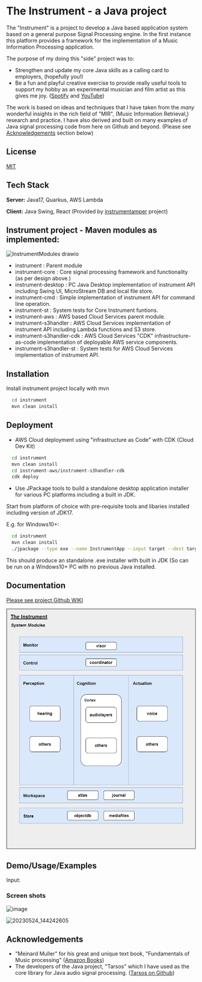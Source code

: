 
# The Instrument - a Java project

The "Instrument" is a project to develop a Java based application system based on a general purpose Signal Processing engine. In the first instance this platform provides a framework for the implementation of a Music Information Processing application. 

The purpose of my doing this "side" project was to:
* Strengthen and update my core Java skills as a calling card to employers, (hopefully you!)
* Be a fun and playful creative exercise to provide really useful tools to support my hobby as an experimental musician and film artist as this gives me joy.
([Spotify](https://open.spotify.com/artist/0q6YXdTHAKSurxHEoAxbDm?si=alkeorFsRVSHRuE1dqLCqw) and [YouTube](https://www.youtube.com/channel/UCC1zuBMO0TDeicMlU1xzCZA))

The work is based on ideas and techniques that I have taken from the _many_ wonderful insights in the rich field of "MIR", (Music Information Retrieval,) research and practice. I have also derived and built on many examples of Java signal processing code from here on Github and beyond. (Please see [Acknowledgements](#acknowledgements) section below)



## License

[MIT](https://choosealicense.com/licenses/mit/)



## Tech Stack

**Server:** Java17, Quarkus, AWS Lambda

**Client:** Java Swing, React (Provided by [instrumentamper](https://github.com/jimomulloy/instrumentamper) project)



## Instrument project - Maven modules as implemented:

![InstrumentModules drawio](https://github.com/jimomulloy/instrument/assets/2285093/3d9f97e6-cdbb-43bd-bb34-b0564e4d568d)

* instrument : Parent module
* instrument-core : Core signal processing framework and functionality (as per design above.)
* instrument-desktop : PC Java Desktop implementation of instrument API including Swing UI, MicroStream DB and local file store.
* instrument-cmd : Simple implementation of instrument API for command line operation.
* instrument-st : System tests for Core Instrument funtions.
* instrument-aws : AWS based Cloud Services parent module.
* instrument-s3handler : AWS Cloud Services implementation of instrument API including Lambda functions and S3 store.
* instrument-s3handler-cdk : AWS Cloud Services "CDK" infrastructure-as-code implementation of deployable AWS service components.
* instrument-s3handler-st : System tests for AWS Cloud Services implementation of instrument API.



## Installation

Install instrument project locally with mvn

```bash
  cd instrument
  mvn clean install
```


## Deployment

* AWS Cloud deployment using "infrastructure as Code" with CDK (Cloud Dev Kit)

```bash
  cd instrument
  mvn clean install
  cd instrument-aws/instrument-s3handler-cdk
  cdk deploy
```

* Use JPackage tools to build a standalone desktop application installer for various PC platforms including a built in JDK.

Start from platform of choice with pre-requisite tools and libaries installed including version of JDK17.

E.g. for Windows10+:

```bash
  cd instrument
  mvn clean install
  ./jpackage --type exe --name InstrumentApp --input target --dest target\packed --main-jar instrument-desktop-0.0.1-SNAPSHOT.jar --main-class jomu.instrument.desktop.monitor.QuarkusInstrument --description "The Instrument Desktop App by Jim O'Mulloy" --app-version 0.0.1 --icon src/main/resources/instrument.ico --win-shortcut --win-menu --win-menu-group "jomu"
```
This should produce an standalone .exe installer with built in JDK (So can be run on a Windows10+ PC with no previous Java installed.


## Documentation

[Please see project Github WIKI](https://github.com/jimomulloy/instrument/wiki)

![The Instrument Block Diagram](https://github.com/jimomulloy/instrument/blob/main/images/instrumentblocks.drawio.png)



## Demo/Usage/Examples

Input:  

### Screen shots

![image](https://github.com/jimomulloy/instrument/assets/2285093/f3bcebb5-c716-4650-8e9e-b50bcd42f917)

![20230524_144242605](https://github.com/jimomulloy/instrument/assets/2285093/a47b47f2-2e88-419c-8966-ff578b85d427)



## Acknowledgements

 - "Meinard Muller" for his great and unique text book, "Fundamentals of Music processing" ([Amazon Books](https://www.amazon.co.uk/Fundamentals-Music-Processing-Algorithms-Applications/dp/3319357654/ref=sxts_rp_s_1_0?content-id=amzn1.sym.07198d44-a16f-4503-b71e-3f4c67470a0f%3Aamzn1.sym.07198d44-a16f-4503-b71e-3f4c67470a0f&crid=NBI9Y2UQQ7QS&cv_ct_cx=fundamentals+of+music+processing&keywords=fundamentals+of+music+processing&pd_rd_i=3319357654&pd_rd_r=24499a8c-5353-43e8-888c-b3085bd81b92&pd_rd_w=G3ide&pd_rd_wg=25G1C&pf_rd_p=07198d44-a16f-4503-b71e-3f4c67470a0f&pf_rd_r=1B9S6KSZG2MRASWSXJ6R&qid=1684838823&sbo=RZvfv%2F%2FHxDF%2BO5021pAnSA%3D%3D&sprefix=fundamentals+of+music+processing%2Caps%2C83&sr=1-1-1890b328-3a40-4864-baa0-a8eddba1bf6a)) 
 - The developers of the Java project, "Tarsos" which I have used as the core library for Java audio signal processing. ([Tarsos on Github](https://github.com/JorenSix/Tarsos))


